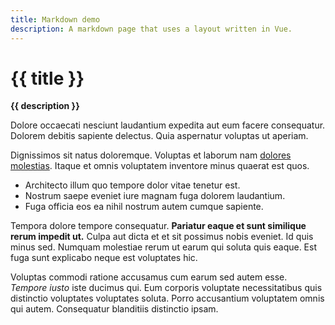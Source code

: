 ```yaml
---
title: Markdown demo
description: A markdown page that uses a layout written in Vue.
---
```


# {{ title }}

**{{ description }}**

Dolore occaecati nesciunt laudantium expedita aut eum facere consequatur. Dolorem debitis sapiente delectus. Quia aspernatur voluptas ut aperiam.

Dignissimos sit natus doloremque. Voluptas et laborum nam [dolores molestias](/). Itaque et omnis voluptatem inventore minus quaerat est quos.

* Architecto illum quo tempore dolor vitae tenetur est.
* Nostrum saepe eveniet iure magnam fuga dolorem laudantium.
* Fuga officia eos ea nihil nostrum autem cumque sapiente.

Tempora dolore tempore consequatur. **Pariatur eaque et sunt similique rerum impedit ut.** Culpa aut dicta et et sit possimus nobis eveniet. Id quis minus sed. Numquam molestiae rerum ut earum qui soluta quis eaque. Est fuga sunt explicabo neque est voluptates hic.

Voluptas commodi ratione accusamus cum earum sed autem esse. _Tempore iusto_ iste ducimus qui. Eum corporis voluptate necessitatibus quis distinctio voluptates voluptates soluta. Porro accusantium voluptatem omnis qui autem. Consequatur blanditiis distinctio ipsam.
